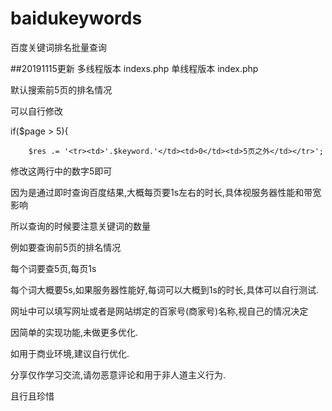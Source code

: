 # baidukeywords
百度关键词排名批量查询


##20191115更新
多线程版本 indexs.php
单线程版本 index.php



默认搜索前5页的排名情况

可以自行修改

if($page > 5){

        $res .= '<tr><td>'.$keyword.'</td><td>0</td><td>5页之外</td></tr>';
        
修改这两行中的数字5即可

因为是通过即时查询百度结果,大概每页要1s左右的时长,具体视服务器性能和带宽影响

所以查询的时候要注意关键词的数量

例如要查询前5页的排名情况

每个词要查5页,每页1s

每个词大概要5s,如果服务器性能好,每词可以大概到1s的时长,具体可以自行测试.



网址中可以填写网址或者是网站绑定的百家号(商家号)名称,视自己的情况决定



因简单的实现功能,未做更多优化.

如用于商业环境,建议自行优化.



分享仅作学习交流,请勿恶意评论和用于非人道主义行为.

且行且珍惜
